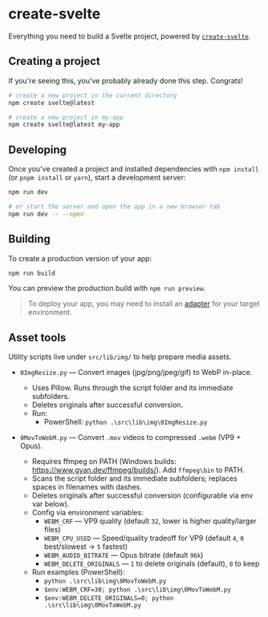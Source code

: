 # create-svelte

Everything you need to build a Svelte project, powered by [`create-svelte`](https://github.com/sveltejs/kit/tree/main/packages/create-svelte).

## Creating a project

If you're seeing this, you've probably already done this step. Congrats!

```bash
# create a new project in the current directory
npm create svelte@latest

# create a new project in my-app
npm create svelte@latest my-app
```

## Developing

Once you've created a project and installed dependencies with `npm install` (or `pnpm install` or `yarn`), start a development server:

```bash
npm run dev

# or start the server and open the app in a new browser tab
npm run dev -- --open
```

## Building

To create a production version of your app:

```bash
npm run build
```

You can preview the production build with `npm run preview`.

> To deploy your app, you may need to install an [adapter](https://kit.svelte.dev/docs/adapters) for your target environment.

## Asset tools

Utility scripts live under `src/lib/img/` to help prepare media assets.

- `0ImgResize.py` — Convert images (jpg/png/jpeg/gif) to WebP in-place.

  - Uses Pillow. Runs through the script folder and its immediate subfolders.
  - Deletes originals after successful conversion.
  - Run:
    - PowerShell: `python .\src\lib\img\0ImgResize.py`

- `0MovToWebM.py` — Convert `.mov` videos to compressed `.webm` (VP9 + Opus).
  - Requires ffmpeg on PATH (Windows builds: https://www.gyan.dev/ffmpeg/builds/). Add `ffmpeg\bin` to PATH.
  - Scans the script folder and its immediate subfolders; replaces spaces in filenames with dashes.
  - Deletes originals after successful conversion (configurable via env var below).
  - Config via environment variables:
    - `WEBM_CRF` — VP9 quality (default `32`, lower is higher quality/larger files)
    - `WEBM_CPU_USED` — Speed/quality tradeoff for VP9 (default `4`, `0` best/slowest → `5` fastest)
    - `WEBM_AUDIO_BITRATE` — Opus bitrate (default `96k`)
    - `WEBM_DELETE_ORIGINALS` — `1` to delete originals (default), `0` to keep
  - Run examples (PowerShell):
    - `python .\src\lib\img\0MovToWebM.py`
    - `$env:WEBM_CRF=30; python .\src\lib\img\0MovToWebM.py`
    - `$env:WEBM_DELETE_ORIGINALS=0; python .\src\lib\img\0MovToWebM.py`

